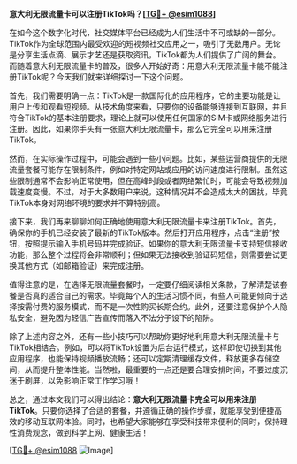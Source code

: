 **意大利无限流量卡可以注册TikTok吗？[[TG💪+ @esim1088](https://t.me/s/esim1088)]**

在如今这个数字化时代，社交媒体平台已经成为人们生活中不可或缺的一部分。TikTok作为全球范围内最受欢迎的短视频社交应用之一，吸引了无数用户。无论是分享生活点滴、展示才艺还是获取资讯，TikTok都为人们提供了广阔的舞台。而随着意大利无限流量卡的普及，很多人开始好奇：用意大利无限流量卡能不能注册TikTok呢？今天我们就来详细探讨一下这个问题。

首先，我们需要明确一点：TikTok是一款国际化的应用程序，它的主要功能是让用户上传和观看短视频。从技术角度来看，只要你的设备能够连接到互联网，并且符合TikTok的基本注册要求，理论上就可以使用任何国家的SIM卡或网络服务进行注册。因此，如果你手头有一张意大利无限流量卡，那么它完全可以用来注册TikTok。

然而，在实际操作过程中，可能会遇到一些小问题。比如，某些运营商提供的无限流量套餐可能存在限制条件，例如对特定网站或应用的访问速度进行限制。虽然这些限制通常不会影响正常使用，但在高峰时段或者网络繁忙时，可能会导致视频加载速度变慢。不过，对于大多数用户来说，这种情况并不会造成太大的困扰，毕竟TikTok本身对网络环境的要求并不算特别高。

接下来，我们再来聊聊如何正确地使用意大利无限流量卡来注册TikTok。首先，确保你的手机已经安装了最新的TikTok版本。然后打开应用程序，点击“注册”按钮，按照提示输入手机号码并完成验证。如果你的意大利无限流量卡支持短信接收功能，那么整个过程将会非常顺利；但如果无法接收到验证码短信，则需要尝试更换其他方式（如邮箱验证）来完成注册。

值得注意的是，在选择无限流量套餐时，一定要仔细阅读相关条款，了解清楚该套餐是否真的适合自己的需求。毕竟每个人的生活习惯不同，有些人可能更倾向于选择按需付费的服务模式，而不是一次性购买长期合约。此外，还要注意保护个人隐私安全，避免因为轻信广告宣传而落入不法分子设下的陷阱。

除了上述内容之外，还有一些小技巧可以帮助你更好地利用意大利无限流量卡与TikTok相结合。例如，可以将TikTok设置为后台运行模式，这样即使切换到其他应用程序，也能保持视频播放流畅；还可以定期清理缓存文件，释放更多存储空间，从而提升整体性能。当然啦，最重要的一点还是要合理安排时间，不要过度沉迷于刷屏，以免影响正常工作学习哦！

总之，通过本文我们可以得出结论：**意大利无限流量卡完全可以用来注册TikTok**。只要你选择了合适的套餐，并遵循正确的操作步骤，就能享受到便捷高效的移动互联网体验。同时，也希望大家能够在享受科技带来便利的同时，保持理性消费观念，做到科学上网、健康生活！

[[TG💪+ @esim1088](https://t.me/s/esim1088) ![Image](https://i.postimg.cc/4NQfJmqS/Snipaste-2025-05-13-00-14-12.png)]